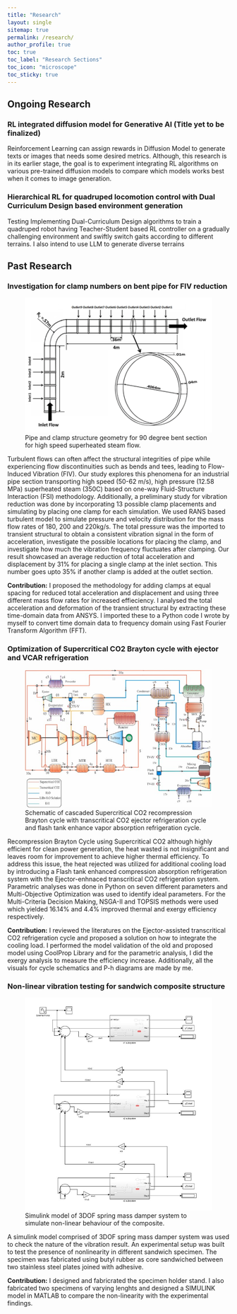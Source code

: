 ```yaml
---
title: "Research"
layout: single
sitemap: true
permalink: /research/
author_profile: true
toc: true
toc_label: "Research Sections"
toc_icon: "microscope"
toc_sticky: true
---
```


## Ongoing Research
### RL integrated diffusion model for Generative AI (Title yet to be finalized)
Reinforcement Learning can assign rewards in Diffusion Model to generate texts or images that needs some desired metrics. Although, this research is in its earlier stage, the goal is to experiment integrating RL algorithms on various pre-trained diffusion models to compare which models works best when it comes to image generation.


### Hierarchical RL for quadruped locomotion control with Dual Curriculum Design based environment generation
Testing Implementing Dual-Curriculum Design algorithms to train a quadruped robot having Teacher-Student based RL controller on a gradually challenging environment and swiftly switch gaits according to different terrains. I also intend to use LLM to generate diverse terrains

## Past Research
### Investigation for clamp numbers on bent pipe for FIV reduction

<figure>
  <img src="/assets/images/Pipe pic.png" width="1000px" alt="">
  <figcaption>Pipe and clamp structure geometry for 90 degree bent section for high speed superheated steam flow.
</figcaption>
</figure>

Turbulent flows can often affect the structural integrities of pipe while experiencing flow discontinuities such as bends and tees, leading to Flow-Induced Vibration (FIV). Our study explores this phenomena for an industrial pipe section transporting high speed (50-62 m/s), high pressure (12.58 MPa) superheated steam (350C) based on one-way Fluid-Structure Interaction (FSI) methodology. Additionally, a preliminary study for vibration reduction was done by incorporating 13 possible clamp placements and simulating by placing one clamp for each simulation. We used RANS based turbulent model to simulate pressure and velocity distribution for the mass flow rates of 180, 200 and 220kg/s. The total pressure was the imported to transient structural to obtain a consistent vibration signal in the form of acceleration, investigate the possible locations for placing the clamp, and investigate how much the vibration frequency fluctuates after clamping. Our result showcased an average reduction of total acceleration and displacement by 31% for placing a single clamp at the inlet section. This number goes upto 35% if another clamp is added at the outlet section. 

**Contribution:** I proposed the methodology for adding clamps at equal spacing for reduced total acceleration and displacement and using three different mass flow rates for increased effieciency. I analysed the total acceleration and deformation of the transient structural by extracting these time-domain data from ANSYS. I imported these to a Python code I wrote by myself to convert time domain data to frequency domain using Fast Fourier Transform Algorithm (FFT). 

### Optimization of Supercritical CO2 Brayton cycle with ejector and VCAR refrigeration

<figure>
  <img src="/assets/images/SCO2 cycle.jpg" alt="">
  <figcaption>Schematic of cascaded Supercritical CO2 recompression Brayton cycle with transcritical CO2 ejector refrigeration cycle and flash tank enhance vapor absorption refrigeration cycle.  
</figcaption>
</figure>

Recompression Brayton Cycle using Supercritical CO2 although highly efficient for clean power generation, the heat wasted is not insignificant and leaves room for improvement to achieve higher thermal efficiency. To address this issue, the heat rejected was utilized for additional cooling load by introducing a Flash tank enhanced compression absorption refrigeration system with the Ejector-enhnaced transcritical CO2 refrigeration system. Parametric analyses was done in Python on seven different parameters and Multi-Objective Optimization was used to identify ideal parameters. For the Multi-Criteria Decision Making, NSGA-II and TOPSIS methods were used which yielded 16.14% and 4.4% improved thermal and exergy efficiency respectively.

**Contribution:** I reviewed the literatures on the Ejector-assisted transcritical CO2 refrigeration cycle and proposed a solution on how to integrate the cooling load. I performed the model validation of the old and proposed model using CoolProp Library and for the parametric analysis, I did the exergy analysis to measure the efficiency increase. Additionally, all the visuals for cycle schematics and P-h diagrams are made by me. 

### Non-linear vibration testing for sandwich composite structure

<figure>
  <img src="/assets/images/sandwich.jpg" alt="">
  <figcaption> Simulink model of 3DOF spring mass damper system to simulate non-linear behaviour of the composite.
</figcaption>
</figure>

A simulink model comprised of 3DOF spring mass damper system was used to check the nature of the vibration result. An experimental setup was built to test the presence of nonlinearity in different sandwich specimen. The specimen was fabricated using butyl rubber as core sandwiched between two stainless steel plates joined with adhesive. 

**Contribution:** I designed and fabricrated the specimen holder stand. I also fabricated two specimens of varying lenghts and designed a SIMULINK model in MATLAB to compare the non-linearity with the experimental findings.






